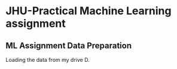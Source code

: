 # JHU-Practical Machine Learning assignment
ML Assignment
Data Preparation
-----------
Loading the data from my drive D.
